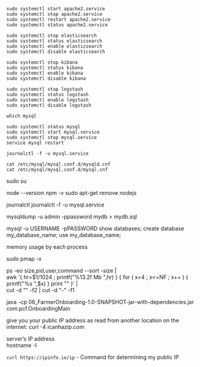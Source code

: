 ~~~shell
sudo systemctl start apache2.service
sudo systemctl stop apache2.service
sudo systemctl restart apache2.service
sudo systemctl status apache2.service
~~~

~~~shell
sudo systemctl stop elasticsearch
sudo systemctl status elasticsearch
sudo systemctl enable elasticsearch
sudo systemctl disable elasticsearch
~~~

~~~shell
sudo systemctl stop kibana
sudo systemctl status kibana
sudo systemctl enable kibana
sudo systemctl disable kibana
~~~

~~~shell
sudo systemctl stop logstash
sudo systemctl status logstash
sudo systemctl enable logstash
sudo systemctl disable logstash
~~~

~~~shell
which mysql

sudo systemctl status mysql
sudo systemctl start mysql.service
sudo systemctl stop mysql.service
service mysql restart

journalctl -f -u mysql.service
~~~

~~~shell
cat /etc/mysql/mysql.conf.d/mysqld.cnf
cat /etc/mysql/mysql.conf.d/mysql.cnf
~~~

sudo su

node --version
npm -v
sudo apt-get remove nodejs

journalctl
journalctl -f -u mysql.service

mysqldump -u admin -ppassword mydb > mydb.sql

mysql -u USERNAME -pPASSWORD
show databases;
create database my_database_name;
use my_database_name;

memory usage by each process

sudo pmap -x <process pid>
	
ps -eo size,pid,user,command --sort -size | \
    awk '{ hr=$1/1024 ; printf("%13.2f Mb ",hr) } { for ( x=4 ; x<=NF ; x++ ) { printf("%s ",$x) } print "" }' |\
    cut -d "" -f2 | cut -d "-" -f1	   
	
	
java -cp 06_FarmerOnboarding-1.0-SNAPSHOT-jar-with-dependencies.jar com.pcf.OnboardingMain



give you your public IP address as read from another location on the internet:
curl -4 icanhazip.com	
	
	
server’s IP address	  
hostname -I   


`curl https://ipinfo.io/ip` - Command for determining my public IP
